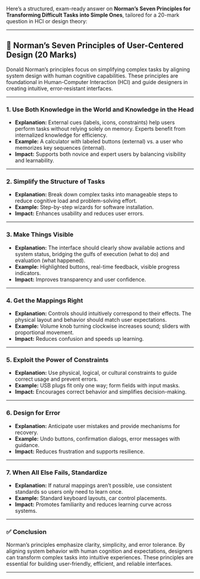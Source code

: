 Here’s a structured, exam-ready answer on **Norman’s Seven Principles for Transforming Difficult Tasks into Simple Ones**, tailored for a 20-mark question in HCI or design theory:

---

## 🧩 Norman’s Seven Principles of User-Centered Design (20 Marks)

Donald Norman’s principles focus on simplifying complex tasks by aligning system design with human cognitive capabilities. These principles are foundational in Human-Computer Interaction (HCI) and guide designers in creating intuitive, error-resistant interfaces.

---

### 1. **Use Both Knowledge in the World and Knowledge in the Head**
- **Explanation:** External cues (labels, icons, constraints) help users perform tasks without relying solely on memory. Experts benefit from internalized knowledge for efficiency.
- **Example:** A calculator with labeled buttons (external) vs. a user who memorizes key sequences (internal).
- **Impact:** Supports both novice and expert users by balancing visibility and learnability.

---

### 2. **Simplify the Structure of Tasks**
- **Explanation:** Break down complex tasks into manageable steps to reduce cognitive load and problem-solving effort.
- **Example:** Step-by-step wizards for software installation.
- **Impact:** Enhances usability and reduces user errors.

---

### 3. **Make Things Visible**
- **Explanation:** The interface should clearly show available actions and system status, bridging the gulfs of execution (what to do) and evaluation (what happened).
- **Example:** Highlighted buttons, real-time feedback, visible progress indicators.
- **Impact:** Improves transparency and user confidence.

---

### 4. **Get the Mappings Right**
- **Explanation:** Controls should intuitively correspond to their effects. The physical layout and behavior should match user expectations.
- **Example:** Volume knob turning clockwise increases sound; sliders with proportional movement.
- **Impact:** Reduces confusion and speeds up learning.

---

### 5. **Exploit the Power of Constraints**
- **Explanation:** Use physical, logical, or cultural constraints to guide correct usage and prevent errors.
- **Example:** USB plugs fit only one way; form fields with input masks.
- **Impact:** Encourages correct behavior and simplifies decision-making.

---

### 6. **Design for Error**
- **Explanation:** Anticipate user mistakes and provide mechanisms for recovery.
- **Example:** Undo buttons, confirmation dialogs, error messages with guidance.
- **Impact:** Reduces frustration and supports resilience.

---

### 7. **When All Else Fails, Standardize**
- **Explanation:** If natural mappings aren’t possible, use consistent standards so users only need to learn once.
- **Example:** Standard keyboard layouts, car control placements.
- **Impact:** Promotes familiarity and reduces learning curve across systems.

---

### ✅ Conclusion
Norman’s principles emphasize clarity, simplicity, and error tolerance. By aligning system behavior with human cognition and expectations, designers can transform complex tasks into intuitive experiences. These principles are essential for building user-friendly, efficient, and reliable interfaces.

---
